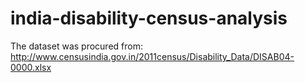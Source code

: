 # india-disability-census-analysis

The dataset was procured from:
http://www.censusindia.gov.in/2011census/Disability_Data/DISAB04-0000.xlsx
